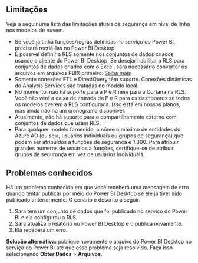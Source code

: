 ## <a name="limitations"></a>Limitações
Veja a seguir uma lista das limitações atuais da segurança em nível de linha nos modelos de nuvem.

* Se você já tinha funções/regras definidas no serviço do Power BI, precisará recriá-las no Power BI Desktop.
* É possível definir a RLS somente nos conjuntos de dados criados usando o cliente do Power BI Desktop. Se desejar habilitar a RLS para conjuntos de dados criados com o Excel, será necessário converter os arquivos em arquivos PBIX primeiro. [Saiba mais](../desktop-import-excel-workbooks.md)
* Somente conexões ETL e DirectQuery têm suporte. Conexões dinâmicas do Analysis Services são tratadas no modelo local.
* No momento, não há suporte para a P e R nem para a Cortana na RLS. Você não verá a caixa de entrada da P e R para os dashboards se todos os modelos tiverem a RLS configurada. Isso está em nossos planos, mas ainda não há um cronograma disponível.
* Atualmente, não há suporte para o compartilhamento externo com conjuntos de dados que usam RLS.
* Para qualquer modelo fornecido, o número máximo de entidades do Azure AD (ou seja, usuários individuais ou grupos de segurança) que podem ser atribuídos a funções de segurança é 1.000. Para atribuir grandes números de usuários a funções, certifique-se de atribuir grupos de segurança em vez de usuários individuais.

## <a name="known-issues"></a>Problemas conhecidos
Há um problema conhecido em que você receberá uma mensagem de erro quando tentar publicar por meio do Power BI Desktop se ele já tiver sido publicado anteriormente. O cenário é descrito a seguir.

1. Sara tem um conjunto de dados que foi publicado no serviço do Power BI e ela configurou a RLS.
2. Sara atualiza o relatório no Power BI Desktop e o publica novamente.
3. Ela receberá um erro.

**Solução alternativa:** publique novamente o arquivo do Power BI Desktop no serviço do Power BI até que esse problema seja resolvido. Faça isso selecionando **Obter Dados** > **Arquivos**. 

